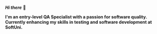 ***Hi there*** 👋

**I'm an entry-level QA Specialist with a passion for software quality. Currently enhancing my skills in testing and software development at SoftUni.**

